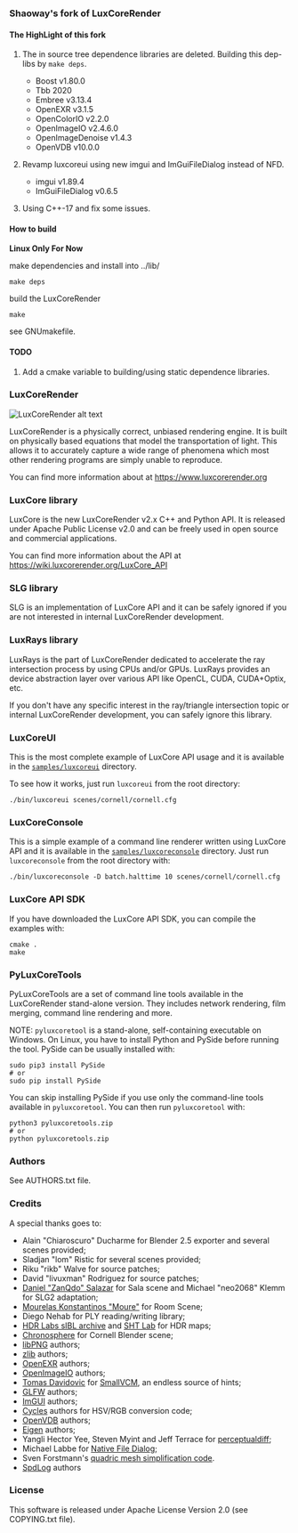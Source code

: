 ### Shaoway's fork of LuxCoreRender

#### The HighLight of this fork

1. The in source tree dependence libraries are deleted. Building this dep-libs by `make deps`.

    - Boost                v1.80.0
    - Tbb                  2020
    - Embree               v3.13.4
    - OpenEXR              v3.1.5
    - OpenColorIO          v2.2.0
    - OpenImageIO          v2.4.6.0
    - OpenImageDenoise     v1.4.3
    - OpenVDB              v10.0.0
    
2. Revamp luxcoreui using new imgui and ImGuiFileDialog instead of NFD.

    - imgui                v1.89.4
    - ImGuiFileDialog      v0.6.5
    
3. Using C++-17 and fix some issues.
    
#### How to build

**Linux Only For Now**

make dependencies and install into ../lib/ 

```
make deps
```

build the LuxCoreRender

```
make
```

see GNUmakefile.

#### TODO

1. Add a cmake variable to building/using static dependence libraries.


### LuxCoreRender

![LuxCoreRender alt text](https://luxcorerender.org/wp-content/uploads/2017/12/wallpaper_lux_05_rend1b.jpg)

LuxCoreRender is a physically correct, unbiased rendering engine. It is built on
physically based equations that model the transportation of light. This allows
it to accurately capture a wide range of phenomena which most other rendering
programs are simply unable to reproduce.

You can find more information about at https://www.luxcorerender.org

### LuxCore library

LuxCore is the new LuxCoreRender v2.x C++ and Python API. It is released under Apache Public
License v2.0 and can be freely used in open source and commercial applications.

You can find more information about the API at https://wiki.luxcorerender.org/LuxCore_API

### SLG library

SLG is an implementation of LuxCore API and it can be safely ignored if you are
not interested in internal LuxCoreRender development.

### LuxRays library

LuxRays is the part of LuxCoreRender dedicated to accelerate the ray intersection
process by using CPUs and/or GPUs. LuxRays provides an device abstraction layer
over various API like OpenCL, CUDA, CUDA+Optix, etc.

If you don't have any specific interest in the ray/triangle intersection topic
or internal LuxCoreRender development, you can safely ignore this library.

### LuxCoreUI

This is the most complete example of LuxCore API usage and it is available in
the [`samples/luxcoreui`](samples/luxcoreui) directory.

To see how it works, just run `luxcoreui` from the root directory:

```
./bin/luxcoreui scenes/cornell/cornell.cfg
```

### LuxCoreConsole

This is a simple example of a command line renderer written using LuxCore API and it is
available in the [`samples/luxcoreconsole`](samples/luxcoreconsole) directory.
Just run `luxcoreconsole` from the root directory with:

```
./bin/luxcoreconsole -D batch.halttime 10 scenes/cornell/cornell.cfg
```

### LuxCore API SDK

If you have downloaded the LuxCore API SDK, you can compile the examples with:

```
cmake .
make
```

### PyLuxCoreTools

PyLuxCoreTools are a set of command line tools available in the LuxCoreRender
stand-alone version. They includes network rendering, film merging, command line
rendering and more.

NOTE: `pyluxcoretool` is a stand-alone, self-containing executable on Windows. On
Linux, you have to install Python and PySide before running the tool. PySide
can be usually installed with:

```
sudo pip3 install PySide
# or
sudo pip install PySide
```

You can skip installing PySide if you use only the command-line tools available in
`pyluxcoretool`. You can then run `pyluxcoretool` with:

```
python3 pyluxcoretools.zip
# or
python pyluxcoretools.zip
```

### Authors

See AUTHORS.txt file.

### Credits

A special thanks goes to:

- Alain "Chiaroscuro" Ducharme for Blender 2.5 exporter and several scenes provided;
- Sladjan "lom" Ristic for several scenes provided;
- Riku "rikb" Walve for source patches;
- David "livuxman" Rodriguez for source patches;
- [Daniel "ZanQdo" Salazar](http://www.3developer.com) for Sala scene and Michael "neo2068" Klemm for SLG2 adaptation;
- [Mourelas Konstantinos "Moure"](http://moure-portfolio.blogspot.com) for Room Scene;
- Diego Nehab for PLY reading/writing library;
- [HDR Labs sIBL archive](http://www.hdrlabs.com/sibl/archive.html) and
  [SHT Lab](http://shtlab.blogspot.com/2009/08/hdri-panoramic-skies-for-free.html) for HDR maps;
- [Chronosphere](http://chronosphere.home.comcast.net/~chronosphere/radiosity.htm) for Cornell Blender scene;
- [libPNG](http://www.libpng.org) authors;
- [zlib](http://www.zlib.net) authors;
- [OpenEXR](http://www.openexr.com) authors;
- [OpenImageIO](http://www.openimageio.org) authors;
- [Tomas Davidovic](http://www.davidovic.cz) for [SmallVCM](http://www.smallvcm.com), an endless source of hints;
- [GLFW](http://www.glfw.org) authors;
- [ImGUI](https://github.com/ocornut/imgui) authors;
- [Cycles](https://www.blender.org) authors for HSV/RGB conversion code;
- [OpenVDB](http://www.openvdb.org) authors;
- [Eigen](http://eigen.tuxfamily.org) authors;
- Yangli Hector Yee, Steven Myint and Jeff Terrace for [perceptualdiff](https://github.com/myint/perceptualdiff);
- Michael Labbe for [Native File Dialog](https://github.com/mlabbe/nativefiledialog);
- Sven Forstmann's [quadric mesh simplification code](https://github.com/sp4cerat/Fast-Quadric-Mesh-Simplification).
- [SpdLog](https://github.com/gabime/spdlog) authors

### License

This software is released under Apache License Version 2.0 (see COPYING.txt file).
